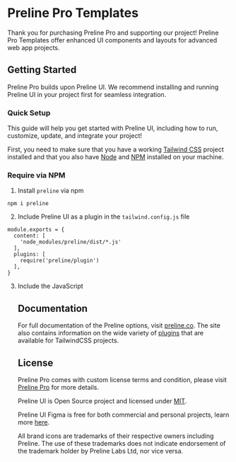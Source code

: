 # Preline Pro Templates #

Thank you for purchasing Preline Pro and supporting our project! Preline Pro Templates offer enhanced UI components and layouts for advanced web app projects.

## Getting Started

Preline Pro builds upon Preline UI. We recommend installing and running Preline UI in your project first for seamless integration.

### Quick Setup

This guide will help you get started with Preline UI, including how to run, customize, update, and integrate your project!

First, you need to make sure that you have a working <a href="https://tailwindcss.com/">Tailwind CSS</a> project installed and that you also have <a href="https://nodejs.org/en/">Node</a> and <a href="https://www.npmjs.com/">NPM</a> installed on your machine.

### Require via NPM

1. Install <code>preline</code> via npm

<pre><code>npm i preline</code></pre>

2. Include Preline UI as a plugin in the <code>tailwind.config.js</code> file

<pre><code>module.exports = {
  content: [
    'node_modules/preline/dist/*.js'
  ],
  plugins: [
    require('preline/plugin')
  ],
}</code></pre>

3. Include the JavaScript <code><script></code> that powers the interactive elements near the end of your <code>&lt;body&gt;</code> tag:

<pre><code><script src="./node_modules/preline/dist/preline.js"></script></code></pre>

## Documentation

For full documentation of the Preline options, visit <a href="https://preline.co/">preline.co</a>. The site also contains information on the wide variety of <a href="https://preline.co/plugins.html">plugins</a> that are available for TailwindCSS projects.


## License

Preline Pro comes with custom license terms and condition, please visit [Preline Pro](https://preline.co/docs/license.html) for more details.

Preline UI is Open Source project and licensed under [MIT](https://preline.co/docs/license.html).

Preline UI Figma is free for both commercial and personal projects, learn more [here](https://preline.co/license.html).
  
All brand icons are trademarks of their respective owners including Preline. The use of these trademarks does not indicate endorsement of the trademark holder by Preline Labs Ltd, nor vice versa.

